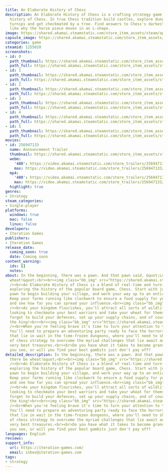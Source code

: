 ```yaml
---
title: An Elaborate History of Chess
description: An Elaborate History of Chess is a crafting strategy game touring the
  history of Chess. In true Chess tradition build castles, explore dungeons, farm
  turnips and get checkmated by a tree. Find answers to Chess's darkest questions,
  like why the horse piece moves in an L-shape.
image: https://shared.akamai.steamstatic.com/store_item_assets/steam/apps/1255020/header.jpg?t=1733101982
capsule_image: https://shared.akamai.steamstatic.com/store_item_assets/steam/apps/1255020/capsule_231x87.jpg?t=1733101982
categories: game
steamid: 1255020
screenshots:
- id: 0
  path_thumbnail: https://shared.akamai.steamstatic.com/store_item_assets/steam/apps/1255020/ss_ebdafbe7d036827251a29217eedd70a9a5cf0d2a.600x338.jpg?t=1733101982
  path_full: https://shared.akamai.steamstatic.com/store_item_assets/steam/apps/1255020/ss_ebdafbe7d036827251a29217eedd70a9a5cf0d2a.1920x1080.jpg?t=1733101982
- id: 1
  path_thumbnail: https://shared.akamai.steamstatic.com/store_item_assets/steam/apps/1255020/ss_ae20e1d677fba2767e94bdba7918e3394a3412b8.600x338.jpg?t=1733101982
  path_full: https://shared.akamai.steamstatic.com/store_item_assets/steam/apps/1255020/ss_ae20e1d677fba2767e94bdba7918e3394a3412b8.1920x1080.jpg?t=1733101982
- id: 2
  path_thumbnail: https://shared.akamai.steamstatic.com/store_item_assets/steam/apps/1255020/ss_387065c4a31a0ed6ee93c7ea56d7f0472b9e68fa.600x338.jpg?t=1733101982
  path_full: https://shared.akamai.steamstatic.com/store_item_assets/steam/apps/1255020/ss_387065c4a31a0ed6ee93c7ea56d7f0472b9e68fa.1920x1080.jpg?t=1733101982
- id: 3
  path_thumbnail: https://shared.akamai.steamstatic.com/store_item_assets/steam/apps/1255020/ss_93fd144ad6d0eff5bf03c29e63611c74d5ba909f.600x338.jpg?t=1733101982
  path_full: https://shared.akamai.steamstatic.com/store_item_assets/steam/apps/1255020/ss_93fd144ad6d0eff5bf03c29e63611c74d5ba909f.1920x1080.jpg?t=1733101982
- id: 4
  path_thumbnail: https://shared.akamai.steamstatic.com/store_item_assets/steam/apps/1255020/ss_2a7338a71332986344e6f6f464075b82e58acc75.600x338.jpg?t=1733101982
  path_full: https://shared.akamai.steamstatic.com/store_item_assets/steam/apps/1255020/ss_2a7338a71332986344e6f6f464075b82e58acc75.1920x1080.jpg?t=1733101982
- id: 5
  path_thumbnail: https://shared.akamai.steamstatic.com/store_item_assets/steam/apps/1255020/ss_1e9934c3a72eea88eb2ca6ec1e5ca237d5e6b515.600x338.jpg?t=1733101982
  path_full: https://shared.akamai.steamstatic.com/store_item_assets/steam/apps/1255020/ss_1e9934c3a72eea88eb2ca6ec1e5ca237d5e6b515.1920x1080.jpg?t=1733101982
movies:
- id: 256947133
  name: Announcement Trailer
  thumbnail: https://shared.akamai.steamstatic.com/store_item_assets/steam/apps/256947133/movie.293x165.jpg?t=1684587910
  webm:
    '480': https://video.akamai.steamstatic.com/store_trailers/256947133/movie480_vp9.webm?t=1684587910
    max: https://video.akamai.steamstatic.com/store_trailers/256947133/movie_max_vp9.webm?t=1684587910
  mp4:
    '480': https://video.akamai.steamstatic.com/store_trailers/256947133/movie480.mp4?t=1684587910
    max: https://video.akamai.steamstatic.com/store_trailers/256947133/movie_max.mp4?t=1684587910
  highlight: true
genres:
- Strategy
steam_categories:
- Single-player
platforms:
  windows: true
  mac: false
  linux: false
developers:
- Iteration Games
publishers:
- Iteration Games
release_date:
  coming_soon: true
  date: Coming soon
content_warning:
  ids: []
  notes:
about: In the beginning, there was a pawn. And that pawn said, &quot;Let there be
  wheat!&quot;<br><br><img class="bb_img" src="https://shared.akamai.steamstatic.com/store_item_assets/steam/apps/1255020/extras/BuildAKingdom.png?t=1733101982"
  /><br>An Elaborate History of Chess is a blend of real-time and turn-based strategy,
  exploring the history of the popular board game, Chess. Start with just one lowly
  pawn to begin building your village, and work your way up to an entire kingdom.
  Keep your farms running like clockwork to ensure a food supply for your pieces,
  and see how far you can spread your influence.<br><img class="bb_img" src="https://shared.akamai.steamstatic.com/store_item_assets/steam/apps/1255020/extras/DefendYourHome.png?t=1733101982"
  /><br>As your kingdom flourishes, you'll attract all sorts of wildlife and monsters
  looking to checkmate your best warriors and take your wheat for themselves. Don't
  forget to build your defences, set up your supply chains, and of course, protect
  the king!<br><br><img class="bb_img" src="https://shared.akamai.steamstatic.com/store_item_assets/steam/apps/1255020/extras/ConquerDungeons.png?t=1733101982"
  /><br>When you're feeling brave it's time to turn your attention to the dungeons.
  You'll need to prepare an adventuring party ready to face the horrors and puzzles
  that lie in wait in the time-frozen dungeons, where you'll need to show your mastery
  of chess strategy to overcome the myriad challenges that lie await and steal the
  very best treasures.<br><br>Do you have what it takes to become grandmaster of all
  you see, or will you find your best gambits just don't pay off?
detailed_description: In the beginning, there was a pawn. And that pawn said, &quot;Let
  there be wheat!&quot;<br><br><img class="bb_img" src="https://shared.akamai.steamstatic.com/store_item_assets/steam/apps/1255020/extras/BuildAKingdom.png?t=1733101982"
  /><br>An Elaborate History of Chess is a blend of real-time and turn-based strategy,
  exploring the history of the popular board game, Chess. Start with just one lowly
  pawn to begin building your village, and work your way up to an entire kingdom.
  Keep your farms running like clockwork to ensure a food supply for your pieces,
  and see how far you can spread your influence.<br><img class="bb_img" src="https://shared.akamai.steamstatic.com/store_item_assets/steam/apps/1255020/extras/DefendYourHome.png?t=1733101982"
  /><br>As your kingdom flourishes, you'll attract all sorts of wildlife and monsters
  looking to checkmate your best warriors and take your wheat for themselves. Don't
  forget to build your defences, set up your supply chains, and of course, protect
  the king!<br><br><img class="bb_img" src="https://shared.akamai.steamstatic.com/store_item_assets/steam/apps/1255020/extras/ConquerDungeons.png?t=1733101982"
  /><br>When you're feeling brave it's time to turn your attention to the dungeons.
  You'll need to prepare an adventuring party ready to face the horrors and puzzles
  that lie in wait in the time-frozen dungeons, where you'll need to show your mastery
  of chess strategy to overcome the myriad challenges that lie await and steal the
  very best treasures.<br><br>Do you have what it takes to become grandmaster of all
  you see, or will you find your best gambits just don't pay off?
languages: English
reviews:
support_info:
  url: https://iteration-games.com/
  email: inbox@iteration-games.com
tags:
- strategy
---
```


